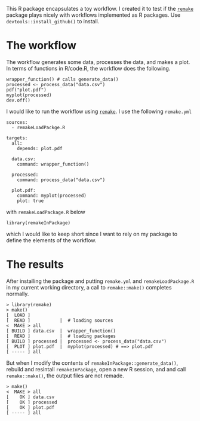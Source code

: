 This R package encapsulates a toy workflow. I created it to test if the [`remake`](https://github.com/richfitz/remake) package plays nicely with workflows implemented as R packages. Use `devtools::install_github()` to install.

# The workflow

The workflow generates some data, processes the data, and makes a plot. In terms of functions in R/code.R, the workflow does the following.

```
wrapper_function() # calls generate_data()
processed <- process_data("data.csv")
pdf("plot.pdf")                    
myplot(processed)
dev.off()
```

I would like to run the workflow using [`remake`](https://github.com/richfitz/remake). I use the following `remake.yml`

```
sources:
  - remakeLoadPackge.R

targets:
  all:
    depends: plot.pdf

  data.csv:
    command: wrapper_function()

  processed:
    command: process_data("data.csv")

  plot.pdf:
    command: myplot(processed)
    plot: true

```

with `remakeLoadPackage.R` below

```
library(remakeInPackage)
```

which I would like to keep short since I want to rely on my package to define the elements of the workflow.

# The results

After installing the package and putting `remake.yml` and `remakeLoadPackage.R` in my current working directory, a call to `remake::make()` completes normally.

```
> library(remake)
> make()
[  LOAD ] 
[  READ ]           |  # loading sources
<  MAKE > all
[ BUILD ] data.csv  |  wrapper_function()
[  READ ]           |  # loading packages
[ BUILD ] processed |  processed <- process_data("data.csv")
[  PLOT ] plot.pdf  |  myplot(processed) # ==> plot.pdf
[ ----- ] all
```

 But when I modify the contents of `remakeInPackage::generate_data()`, rebuild and resintall `remakeInPackage`, open a new R session, and and call `remake::make()`, the output files are not remade.
 
```
> make() 
<  MAKE > all
[    OK ] data.csv
[    OK ] processed
[    OK ] plot.pdf
[ ----- ] all
```
